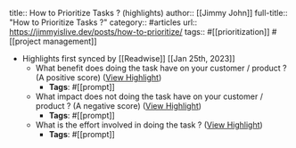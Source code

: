 title:: How to Prioritize Tasks ? (highlights)
author:: [[Jimmy John]]
full-title:: "How to Prioritize Tasks ?"
category:: #articles
url:: https://jimmyislive.dev/posts/how-to-prioritize/
tags:: #[[prioritization]] #[[project management]]

- Highlights first synced by [[Readwise]] [[Jan 25th, 2023]]
	- What benefit does doing the task have on your customer / product ? (A positive score) ([View Highlight](https://read.readwise.io/read/01gqkn39hxr8fx3bbj23pgnwpr))
		- **Tags**: #[[prompt]]
	- What impact does not doing the task have on your customer / product ? (A negative score) ([View Highlight](https://read.readwise.io/read/01gqkn3c0p8cht4can4kjyzbfw))
		- **Tags**: #[[prompt]]
	- What is the effort involved in doing the task ? ([View Highlight](https://read.readwise.io/read/01gqkn3edbx58gmxf80axfffhq))
		- **Tags**: #[[prompt]]